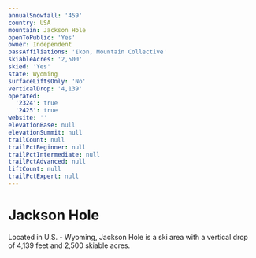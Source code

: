 ```yaml
---
annualSnowfall: '459'
country: USA
mountain: Jackson Hole
openToPublic: 'Yes'
owner: Independent
passAffiliations: 'Ikon, Mountain Collective'
skiableAcres: '2,500'
skied: 'Yes'
state: Wyoming
surfaceLiftsOnly: 'No'
verticalDrop: '4,139'
operated:
  '2324': true
  '2425': true
website: ''
elevationBase: null
elevationSummit: null
trailCount: null
trailPctBeginner: null
trailPctIntermediate: null
trailPctAdvanced: null
liftCount: null
trailPctExpert: null
---
```



# Jackson Hole

Located in U.S. - Wyoming, Jackson Hole is a ski area with a vertical drop of 4,139 feet and 2,500 skiable acres.
